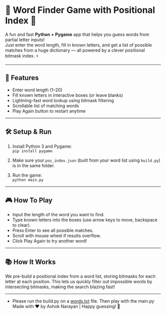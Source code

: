 # 🐾 Word Finder Game with Positional Index 🐾

A fun and fast **Python + Pygame** app that helps you guess words from partial letter inputs!  
Just enter the word length, fill in known letters, and get a list of possible matches from a huge dictionary — all powered by a clever positional bitmask index. ⚡️

---

## 🚀 Features

- Enter word length (1–20)  
- Fill known letters in interactive boxes (or leave blanks)  
- Lightning-fast word lookup using bitmask filtering  
- Scrollable list of matching words  
- Play Again button to restart anytime

---

## 🛠️ Setup & Run

1. Install Python 3 and Pygame:  
   `pip install pygame`

2. Make sure your `pos_index.json` (built from your word list using `build.py`) is in the same folder.

3. Run the game:  
   `python main.py`

---

## 🎮 How To Play

- Input the length of the word you want to find.  
- Type known letters into the boxes (use arrow keys to move, backspace to clear).  
- Press Enter to see all possible matches.  
- Scroll with mouse wheel if results overflow.  
- Click Play Again to try another word!

---

## 📚 How It Works

We pre-build a positional index from a word list, storing bitmasks for each letter at each position. This lets us quickly filter out impossible words by intersecting bitmasks, making the search blazing fast!

---
- Please run the build.py on a [words.txt](https://github.com/dwyl/english-words/blob/master/words.txt) file. Then play with the main.py
Made with ❤️ by Ashok Narayan | Happy guessing! 🎉
